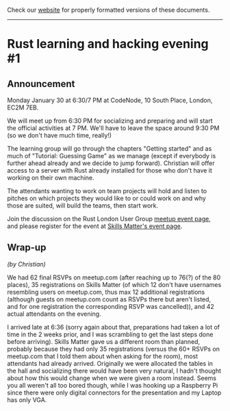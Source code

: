 Check our [website](http://rustaceans.uk/) for
properly formatted versions of these documents.

---

# Rust learning and hacking evening #1

## Announcement

Monday January 30 at 6:30/7 PM at CodeNode, 10 South Place, London, EC2M 7EB. 

We will meet up from 6:30 PM for socializing and preparing and will start the official activities at 7 PM. We'll have to leave the space around 9:30 PM (so we don't have much time, really!)

The learning group will go through the chapters "Getting started" and as much of "Tutorial: Guessing Game" as we manage (except if everybody is further ahead already and we decide to jump forward). Christian will offer access to a server with Rust already installed for those who don't have it working on their own machine.

The attendants wanting to work on team projects will hold and listen to pitches on which projects they would like to or could work on and why those are suited, will build the teams, then start work.

Join the discussion on the Rust London User Group [meetup event page](https://www.meetup.com/Rust-London-User-Group/events/237073865/), and please register for the event at [Skills Matter's event page](https://skillsmatter.com/meetups/9012-rust-learning-and-hacking-evening-1).

## Wrap-up

*(by Christian)*

We had 62 final RSVPs on meetup.com (after reaching up to 76(?) of
the 80 places), 35 registrations on Skills Matter (of which 12 don't
have usernames resembling users on meetup.com, thus max 12 additional
registrations (although guests on meetup.com count as RSVPs there but
aren't listed, and for one registration the corresponding RSVP was
cancelled)), and 42 actual attendants on the evening.

I arrived late at 6:36 (sorry again about that, preparations had taken
a lot of time in the 2 weeks prior, and I was scrambling to get the
last steps done before arriving). Skills Matter gave us a different
room than planned, probably because they had only 35 registrations
(versus the 60+ RSVPs on meetup.com that I told them about when asking
for the room), most attendants had already arrived. Originally we were
allocated the tables in the hall and socializing there would have been
very natural, I hadn't thought about how this would change when we
were given a room instead. Seems you all weren't all too bored though,
while I was hooking up a Raspberry Pi since there were only digital
connectors for the presentation and my Laptop has only VGA.

